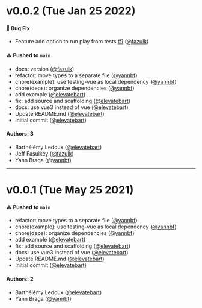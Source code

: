 # v0.0.2 (Tue Jan 25 2022)

#### 🐛 Bug Fix

- Feature add option to run play from tests [#1](https://github.com/fazulk/testing-vue3/pull/1) ([@fazulk](https://github.com/fazulk))

#### ⚠️ Pushed to `main`

- docs: version ([@fazulk](https://github.com/fazulk))
- refactor: move types to a separate file ([@yannbf](https://github.com/yannbf))
- chore(example): use testing-vue as local dependency ([@yannbf](https://github.com/yannbf))
- chore(deps): organize dependencies ([@yannbf](https://github.com/yannbf))
- add example ([@elevatebart](https://github.com/elevatebart))
- fix: add source and scaffolding ([@elevatebart](https://github.com/elevatebart))
- docs: use vue3 instead of vue ([@elevatebart](https://github.com/elevatebart))
- Update README.md ([@elevatebart](https://github.com/elevatebart))
- Initial commit ([@elevatebart](https://github.com/elevatebart))

#### Authors: 3

- Barthélémy Ledoux ([@elevatebart](https://github.com/elevatebart))
- Jeff Fasulkey ([@fazulk](https://github.com/fazulk))
- Yann Braga ([@yannbf](https://github.com/yannbf))

---

# v0.0.1 (Tue May 25 2021)

#### ⚠️ Pushed to `main`

- refactor: move types to a separate file ([@yannbf](https://github.com/yannbf))
- chore(example): use testing-vue as local dependency ([@yannbf](https://github.com/yannbf))
- chore(deps): organize dependencies ([@yannbf](https://github.com/yannbf))
- add example ([@elevatebart](https://github.com/elevatebart))
- fix: add source and scaffolding ([@elevatebart](https://github.com/elevatebart))
- docs: use vue3 instead of vue ([@elevatebart](https://github.com/elevatebart))
- Update README.md ([@elevatebart](https://github.com/elevatebart))
- Initial commit ([@elevatebart](https://github.com/elevatebart))

#### Authors: 2

- Barthélémy Ledoux ([@elevatebart](https://github.com/elevatebart))
- Yann Braga ([@yannbf](https://github.com/yannbf))
